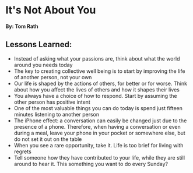 # It's Not About You
__By: Tom Rath__
## Lessons Learned: 
- Instead of asking what your passions are, think about what the world around you needs today
- The key to creating collective well being is to start by improving the life of another person, not your own
- Our life is shaped by the actions of others, for better or for worse. Think about how you affect the lives of others and how it shapes their lives
- You always have a choice of how to respond. Start by assuming the other person has positive intent
- One of the most valuable things you can do today is spend just fifteen minutes listening to another person
- The iPhone effect: a conversation can easily be changed just due to the presence of a phone. Therefore, when having a conversation or even during a meal, leave your phone in your pocket or somewhere else, but do not set it out on the table
- When you see a rare opportunity, take it. Life is too brief for living with regrets
- Tell someone how they have contributed to your life, while they are still around to hear it. This something you want to do every Sunday?